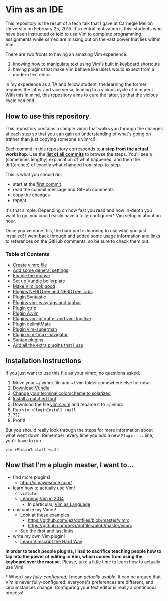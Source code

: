 # Vim as an IDE

This repository is the result of a tech talk that I gave at Carnegie Mellon
University on February 25, 2015. It's central motivation is this: students who
have been instructed or told to use Vim to complete programming assignments
while ssh'ed are missing out on the vast power that lies within Vim.

There are two fronts to having an amazing Vim experience:

1. knowing how to manipulate text using Vim's built in keyboard shortcuts
2. having plugins that make Vim behave like users would expect from a modern
   text editor.

In my experience as a TA and fellow student, the learning the former requires
the latter and vice versa, leading to a vicious cycle of Vim peril. With this in
mind, this repository aims to cure the latter, so that the vicious cycle can
end.

## How to use this repository

This repository contains a sample vimrc that walks you through the changes at
each step so that you can gain an understanding of what's going on (rather than
just copying someone's vimrc!).

Each commit in this repository corresponds to __a step from the actual
workshop__. Use the __[list of all commits][master]__ to browse the steps.
You'll see a (sometimes lengthy) explanation of what happened, and then the
diff(erence) of exactly what changed from step-to-step.

[master]: https://github.com/jez/vim-as-an-ide/commits/master

This is what you should do:

- start at the [first commit](https://github.com/jez/vim-as-an-ide/commit/0673f0c)
- read the commit message and GitHub comments
- copy the changes
- repeat

It's that simple. Depending on how fast you read and how in-depth you want to
go, you could easily have a fully-configured\* Vim setup in about an hour.

Once you've done this, the hard part is learning to use what you just installed!
I went back through and added some usage information and links to references on
the GitHub comments, so be sure to check them out.

### Table of Contents

*  [Create vimrc file](https://github.com/jez/vim-as-an-ide/commit/0673f0c)
*  [Add some general settings](https://github.com/jez/vim-as-an-ide/commit/dff7da3)
*  [Enable the mouse](https://github.com/jez/vim-as-an-ide/commit/fc77b04)
*  [Set up Vundle boilerplate](https://github.com/jez/vim-as-an-ide/commit/1186be2)
*  [Make Vim look good](https://github.com/jez/vim-as-an-ide/commit/457f2e2)
*  [Plugins NERDTree and NERDTree Tabs](https://github.com/jez/vim-as-an-ide/commit/b7ff90c)
*  [Plugin Syntastic](https://github.com/jez/vim-as-an-ide/commit/144f979)
*  [Plugins vim-easytags and tagbar](https://github.com/jez/vim-as-an-ide/commit/fd2c49c)
*  [Plugin ctrlp](https://github.com/jez/vim-as-an-ide/commit/80db74f)
*  [Plugin A.vim](https://github.com/jez/vim-as-an-ide/commit/8d4223f)
*  [Plugins vim-gitgutter and vim-fugitive](https://github.com/jez/vim-as-an-ide/commit/1e5757e)
*  [Plugin delimitMate](https://github.com/jez/vim-as-an-ide/commit/2fe0507)
*  [Plugin vim-superman](https://github.com/jez/vim-as-an-ide/commit/b185e9f)
*  [Plugin vim-tmux-navigator](https://github.com/jez/vim-as-an-ide/commit/44f5225)
*  [Syntax plugins](https://github.com/jez/vim-as-an-ide/commit/5ba534e)
*  [Add all the extra plugins that I use](https://github.com/jez/vim-as-an-ide/commit/9089a95)


## Installation Instructions

If you just want to use this file as your vimrc, no questions asked,

1. Move your ~/.vimrc file and ~/.vim folder somewhere else for now.
2. [Download Vundle](https://github.com/jez/vim-as-an-ide/commit/1186be2)
3. [Change your terminal colorscheme to solarized](https://github.com/jez/vim-as-an-ide/commit/457f2e2)
4. [Install a patched font](https://github.com/jez/vim-as-an-ide/commit/457f2e2)
5. Download the file [vimrc.vim](/vimrc.vim) and rename it to ~/.vimrc
6. Run `vim +PluginInstall +qall`
7. ???
8. Profit!

But you should really look through the steps for more information about what went down. Remember: every time you add a new `Plugin ...` line, you'll have to run

```
vim +PluginInstall +qall
```

## Now that I'm a plugin master, I want to...

- find more plugins!
    - <http://vimawesome.com/>
- learn how to actually use Vim!
    - `vimtutor`
    - [Learning Vim in 2014][1]
        - In particular, [Vim as Language][2]
- customize my Vimrc!
    - Look at these examples
        - <https://github.com/jez/dotfiles/blob/master/vimrc>
        - <https://github.com/bezi/dotfiles/blob/master/vimrc>
    - See the [first][1] and [last][3] links
- write my own Vim plugin!
     - [Learn Vimscript the Hard Way][3]

[1]: http://benmccormick.org/learning-vim-in-2014/
[2]: http://benmccormick.org/2014/07/02/learning-vim-in-2014-vim-as-language/
[3]: http://learnvimscriptthehardway.stevelosh.com/

__In order to teach people plugins, I had to sacrifice teaching people how to
tap into the power of editing in Vim, which comes from using the keyboard over
the mouse.__ Please, take a little time to learn how to actually use Vim!

\* When I say _fully-configured_, I mean _actually usable_. It can be argued that
Vim is never fully-configured: everyone's preferences are different, and
circumstances change. Configuring your text editor is really a continuous
process!
